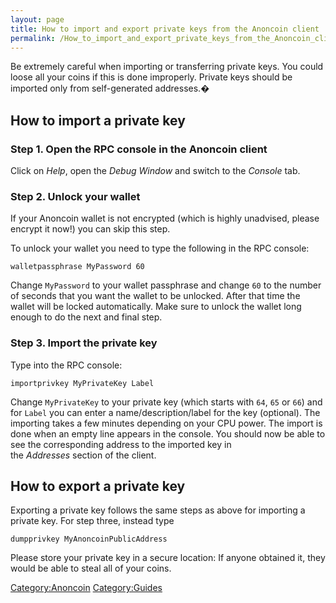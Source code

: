 ```yaml
---
layout: page
title: How to import and export private keys from the Anoncoin client
permalink: /How_to_import_and_export_private_keys_from_the_Anoncoin_client/
---
```


Be extremely careful when importing or transferring private keys. You could loose all your coins if this is done improperly. Private keys should be imported only from self-generated addresses.�

How to import a private key
---------------------------

### Step 1. Open the RPC console in the Anoncoin client

Click on *Help*, open the *Debug Window* and switch to the *Console* tab.

### Step 2. Unlock your wallet

If your Anoncoin wallet is not encrypted (which is highly unadvised, please encrypt it now!) you can skip this step.

To unlock your wallet you need to type the following in the RPC console:

`walletpassphrase MyPassword 60`

Change `MyPassword` to your wallet passphrase and change `60` to the number of seconds that you want the wallet to be unlocked. After that time the wallet will be locked automatically. Make sure to unlock the wallet long enough to do the next and final step.

### Step 3. Import the private key

Type into the RPC console:

`importprivkey MyPrivateKey Label`

Change `MyPrivateKey` to your private key (which starts with `64`, `65` or `66`) and for `Label` you can enter a name/description/label for the key (optional). The importing takes a few minutes depending on your CPU power. The import is done when an empty line appears in the console. You should now be able to see the corresponding address to the imported key in the *Addresses* section of the client.

How to export a private key
---------------------------

Exporting a private key follows the same steps as above for importing a private key. For step three, instead type

`dumpprivkey MyAnoncoinPublicAddress`

Please store your private key in a secure location: If anyone obtained it, they would be able to steal all of your coins.

[Category:Anoncoin](/Category:Anoncoin "wikilink") [Category:Guides](/Category:Guides "wikilink")